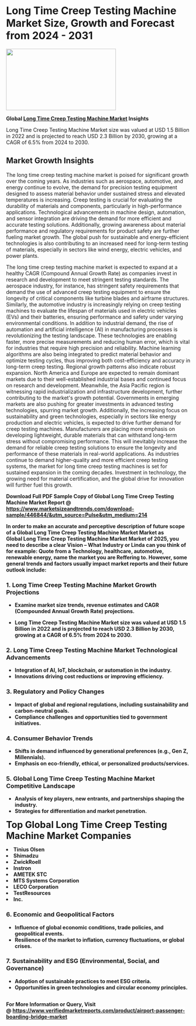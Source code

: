 <H1>Long Time Creep Testing Machine Market Size, Growth and Forecast from 2024 - 2031</H1><img class="aligncenter size-medium wp-image-584254" src="https://thirdeyenews.in/wp-content/uploads/2024/09/Global-Market-Research-300x168.jpeg" alt="" width="300" height="168" /><p><strong>Global&nbsp;<a href="https://www.marketsizeandtrends.com/download-sample/446844/&amp;utm_source=Pulse&amp;utm_medium=214">Long Time Creep Testing Machine Market</a> Insights</strong></p><p>Long Time Creep Testing Machine Market size was valued at USD 1.5 Billion in 2022 and is projected to reach USD 2.3 Billion by 2030, growing at a CAGR of 6.5% from 2024 to 2030.</p><p><h2>Market Growth Insights</h2> <p>The long time creep testing machine market is poised for significant growth over the coming years. As industries such as aerospace, automotive, and energy continue to evolve, the demand for precision testing equipment designed to assess material behavior under sustained stress and elevated temperatures is increasing. Creep testing is crucial for evaluating the durability of materials and components, particularly in high-performance applications. Technological advancements in machine design, automation, and sensor integration are driving the demand for more efficient and accurate testing solutions. Additionally, growing awareness about material performance and regulatory requirements for product safety are further fueling market growth. The global push for sustainable and energy-efficient technologies is also contributing to an increased need for long-term testing of materials, especially in sectors like wind energy, electric vehicles, and power plants.</p> <p><strong></strong></p> <p>The long time creep testing machine market is expected to expand at a healthy CAGR (Compound Annual Growth Rate) as companies invest in research and development to meet stringent testing standards. The aerospace industry, for instance, has stringent safety requirements that demand the use of advanced creep testing equipment to ensure the longevity of critical components like turbine blades and airframe structures. Similarly, the automotive industry is increasingly relying on creep testing machines to evaluate the lifespan of materials used in electric vehicles (EVs) and their batteries, ensuring performance and safety under varying environmental conditions. In addition to industrial demand, the rise of automation and artificial intelligence (AI) in manufacturing processes is revolutionizing the testing landscape. These technologies are enabling faster, more precise measurements and reducing human error, which is vital for industries that require high precision and reliability. Machine learning algorithms are also being integrated to predict material behavior and optimize testing cycles, thus improving both cost-efficiency and accuracy in long-term creep testing. Regional growth patterns also indicate robust expansion. North America and Europe are expected to remain dominant markets due to their well-established industrial bases and continued focus on research and development. Meanwhile, the Asia Pacific region is witnessing rapid industrialization and infrastructure development, further contributing to the market's growth potential. Governments in emerging markets are also pushing for greater investments in advanced testing technologies, spurring market growth. Additionally, the increasing focus on sustainability and green technologies, especially in sectors like energy production and electric vehicles, is expected to drive further demand for creep testing machines. Manufacturers are placing more emphasis on developing lightweight, durable materials that can withstand long-term stress without compromising performance. This will inevitably increase the demand for reliable creep testing solutions to ensure the longevity and performance of these materials in real-world applications. As industries continue to demand higher-quality and more efficient creep testing systems, the market for long time creep testing machines is set for sustained expansion in the coming decades. Investment in technology, the growing need for material certification, and the global drive for innovation will further fuel this growth.</p> <p><strong></p><p><span class=""><strong>Download Full PDF Sample Copy of Global Long Time Creep Testing Machine Market Report</strong> @ <a href="https://www.marketsizeandtrends.com/download-sample/446844/&amp;utm_source=Pulse&amp;utm_medium=214" target="_blank">https://www.marketsizeandtrends.com/download-sample/446844/&amp;utm_source=Pulse&amp;utm_medium=214</a></span></p><p>In order to make an accurate and perceptive description of future scope of a Global&nbsp;Long Time Creep Testing Machine Market Market as Global&nbsp;Long Time Creep Testing Machine Market Market of 2025, you need to describe a clear Vision &ndash; What Industry or Linda can you think of for example: Quote from a Technology, healthcare, automotive, renewable energy, name the market you are Reffering to. However, some general trends and factors usually impact market reports and their future outlook include:</p><h3>1.&nbsp;<strong>Long Time Creep Testing Machine Market Growth Projections</strong></h3><ul><li>Examine market size trends, revenue estimates and CAGR (Compounded Annual Growth Rate) projections.</li><li><p>Long Time Creep Testing Machine Market size was valued at USD 1.5 Billion in 2022 and is projected to reach USD 2.3 Billion by 2030, growing at a CAGR of 6.5% from 2024 to 2030.</p></li></ul><h3>2.&nbsp;<strong>Long Time Creep Testing Machine Market Technological Advancements</strong></h3><ul><li>Integration of AI, IoT, blockchain, or automation in the industry.</li><li>Innovations driving cost reductions or improving efficiency.</li></ul><h3>3.&nbsp;<strong>Regulatory and Policy Changes</strong></h3><ul><li>Impact of global and regional regulations, including sustainability and carbon-neutral goals.</li><li>Compliance challenges and opportunities tied to government initiatives.</li></ul><h3>4.&nbsp;<strong>Consumer Behavior Trends</strong></h3><ul><li>Shifts in demand influenced by generational preferences (e.g., Gen Z, Millennials).</li><li>Emphasis on eco-friendly, ethical, or personalized products/services.</li></ul><h3>5.&nbsp;<strong>Global Long Time Creep Testing Machine Market Competitive Landscape</strong></h3><ul><li>Analysis of key players, new entrants, and partnerships shaping the industry.</li><li>Strategies for differentiation and market penetration.</li></ul><p data-pm-slice="1 1 []"><span style="color: inherit; font-family: inherit; font-size: 25px;">Top Global Long Time Creep Testing Machine Market Companies</span></p><div class="" data-test-id=""><p><li>Tinius Olsen</li><li> Shimadzu</li><li> ZwickRoell</li><li> Instron</li><li> AMETEK STC</li><li> MTS Systems Corporation</li><li> LECO Corporation</li><li> TestResources</li><li> Inc.</li></p></div><h3>6.&nbsp;<strong>Economic and Geopolitical Factors</strong></h3><ul><li>Influence of global economic conditions, trade policies, and geopolitical events.</li><li>Resilience of the market to inflation, currency fluctuations, or global crises.</li></ul><h3>7.&nbsp;<strong>Sustainability and ESG (Environmental, Social, and Governance)</strong></h3><ul><li>Adoption of sustainable practices to meet ESG criteria.</li><li>Opportunities in green technologies and circular economy principles.</li></ul><h2><strong style="font-size: 14px;">For More Information or Query, Visit @&nbsp;</strong><a style="background-color: #ffffff; font-size: 14px;" href="https://www.marketsizeandtrends.com/report/long-time-creep-testing-machine-market/" target="_blank">https://www.verifiedmarketreports.com/product/airport-passenger-boarding-bridge-market</a></h2>
